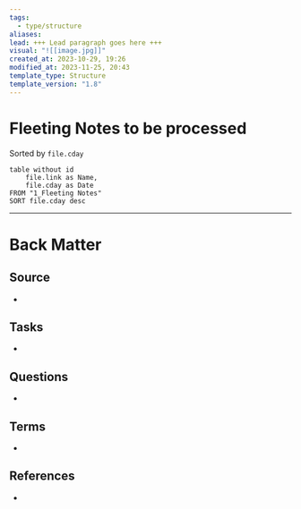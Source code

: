 ```yaml
---
tags:
  - type/structure
aliases: 
lead: +++ Lead paragraph goes here +++
visual: "![[image.jpg]]"
created_at: 2023-10-29, 19:26
modified_at: 2023-11-25, 20:43
template_type: Structure
template_version: "1.8"
---
```


# Fleeting Notes to be processed

<!-- Main STRUCTURE of my content -->
Sorted by `file.cday`
```dataview
table without id 
	file.link as Name, 
	file.cday as Date
FROM "1_Fleeting Notes"
SORT file.cday desc
```


---
# Back Matter
## Source
<!-- Always keep a link to the source. --> 
- 

## Tasks
<!-- What remains to be done with this note? --> 
- 

## Questions
<!-- What remains for you to consider? --> 
- 

## Terms
<!-- Links to definition pages -->
- 

## References
<!-- Links to pages not referenced in the content -->
- 
